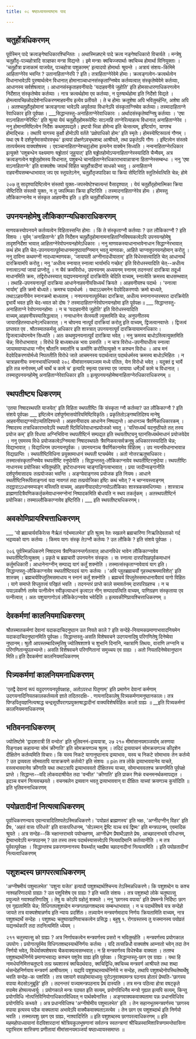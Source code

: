 ```yaml
---
title: ०८ षष्ठाध्यायस्याष्टमः पाद

---
```

## चतुर्होत्रधिकरणम्
 पूर्वस्मिन् पादे क्रत्वङ्गेष्वधिकारश्चिन्तितः । अथास्मिन्नष्टमे पादे क्रत्व नङ्गेष्वधिकारो विचार्यते । मन्त्रेषु चतुर्होतृ-पञ्चहोत्रादि सञ्ज्ञका मन्त्रा विद्यन्ते । इमे मन्त्राः क्वचिज्जपार्थाः क्वचिच्च होमार्था विनियुक्ताः । 'चतुर्होत्रा प्रजाकामं याजयेत्, पञ्चहोत्रा पशुकामम्' इत्यादयो होमार्थाः श्रूयन्ते । अत्रायं संशयः-किमिमे आहिताग्नेरेव भवन्ति ? उतानाहिताग्नेरपि ? इति। 
तत्राहिताग्नेरेवेमे होमाः। क्रत्वङ्गत्वेन-क्रत्वर्थत्वेन विधानाभावेऽपि पुरुषार्थत्वेन विधानात् होमानाञ्चाधानसंस्कृताग्निष्वेव कर्तव्यत्वात् संस्कृतेष्वेवेमे कर्तव्याः, आधानस्य सर्वशेषत्वात् । आधानसंस्कृताहवनीयादेः 'यदाहवनीये जुहोति' इति होमसाधारणाधिकरणत्वेन निर्देशात् संस्कृतेष्वेव कर्तव्याः । नात्र क्रत्वर्थहोमा एव कर्तव्याः, न पुरुषार्थहोमा इति निर्देशो विद्यते । होमत्वावच्छिन्नोददेशेनाधिकरणमाहवनीय इत्येव प्रतीयते । ते च होमाः क्रतूशेषा अपि भवितुमर्हन्ति, अशेषा अपि । अतश्चतुर्होतृहोमानां क्रत्वङ्गत्वा भावेऽपि अपूर्वतया विधानेऽपि संस्कृताग्निष्वेव कर्तव्याः। तस्मादाहिताग्ने रेवाधिकार इति पूर्वपक्षः। 
___सिद्धान्तस्तु-अनाहिताग्नेरेवाधिकारः । अर्थादसंस्कृतेष्वग्निषु कर्तव्याः । 'एषा वाऽनाहिताग्नेरिष्टिः' इति श्रुत्या येयं चतुर्होतृहोमरूपेष्टिः साऽनाहि ताग्नेरित्याहत्य विधानात् अनाहिताग्नेरेव । ननु होमानामिष्टित्वेन निर्देशः कथमुपपद्यते। इष्टयो भिन्ना होमेभ्य इति चेत्सत्यम्, इष्टिर्यागः, यागश्च होमाद्भिन्नः । तथापि यागस्य कुक्षौ होमोऽपि वर्तते 'प्रक्षेपाधिको होमः' इति स्मृतेः। होमस्येष्टिरूपत्वं गौणम् । यथा एष वै दर्शपूर्णमासयोरवभृथः' इत्यपां प्रोक्षणेऽवभृथशब्द आश्रीयते, तथा प्रकृतेऽपि गौणः । इष्टित्वेन संस्तवे तात्पर्यमस्य वाक्यशेषस्य । एवञ्चानाहिताग्नेश्चतृ)होमा इत्यनेन वाक्येन सिध्यति । नन्वनाहिताग्नेरधिकार इत्युक्ते 'पशुबन्धेन यक्ष्यमाणः षढ्ढोतारं जुहुयात्' इति षढ्ढोतहोमोऽप्यनाहिताग्नेस्स्यादिति चैन्मैवम्, अत्र क्रत्वङ्गत्वेन षढ्ढोतृहोमस्य विधानात्, पशुबन्धे चानाहिताग्नेरधिकाराभावान्नात्राना हिताग्नेस्सम्बन्धः । ननु 'एषा वाऽनाहिताग्नेः' इति वाक्यशेषः जपार्थं विहित चतुर्होत्रादीनां साधको भवतु । अनाहिताग्ने राहवनीयसम्बन्धाभावात् जप एव स्तूयतेऽनेन, चतुर्होतृजपादिका या क्रिया सेष्टिरिति स्तुतिर्भवत्विति चेन्न; होमे 

२०७ तु सादृश्यादिष्टित्वेन संस्तवो युक्तः-जपस्येष्टेश्चात्यन्तं वैसादृश्यात् । येयं चतुर्होतृहोमात्मिका क्रिया सेष्टिरिति संस्तवो युक्तः, न तु जपत्मिका क्रिया इप्टिरिति । तस्मादनाहिताग्नेरेव होमः । होमस्तु लौकिकाग्नानेव न संस्कृत आहवनीय इति ॥ 
इति चतुर्होत्रधिकरणम् ॥ 

## उपनयनहोमेषु लौकिकाग्न्यधिकाराधिकरणम्
 माणवकस्योपनयने कर्तव्यत्वेन विहितास्सन्ति होमाः । किं ते संस्कृताग्नौ कर्तव्याः ? उत लौकिकाग्नौ ? इति विशयः । पूर्वम् 'अनाहिताग्नेः' इति निर्देशन चतुर्होतृहोमानामनाहिताग्निविषयकत्वेऽपि उपनयनहोमेषु तादृशनिर्देशा भावात् आहिताग्नेरेवोपनयनहोमेऽधिकारः । ननु माणवकस्याधानाभावेनाधान सिद्धाग्नेरभावात् कथं होम इति चेत्-उपनयनात्पूर्वमाधानमनुष्ठायाग्निमान् भवतु माणवकः, आहिते चाग्नावुपनयनहोमान् करोतु । ननु दाविना कथमग्नी नादध्यान्माणवकः, 'जायापती अग्नीनादधीयाताम्' इति विधेस्सत्त्वादिति चेत् आधानार्थं दारक्रियामपि करोतु। ननु 'अधीत्य स्नायात् स्नात्वा भार्यामधि गच्छेत्' इति विरोधस्स्यादिति चेत्--अधीत्य स्नात्वाऽन्यां जायां प्राप्नोतु । न चैवं क्रमविरोधः, उपनयनम् अध्ययनम् स्नानम् तदनन्तरं दारक्रिया तदूर्ध्व माधानमिति क्रमः, तद्विरोधस्स्यात् यद्यपनयनात्पूर्वं दारक्रियेति चेदिति वाच्यम्, स्नात्वेति क्रमस्य बाधसम्भवात् । तथाहि-उपनयनात्पूर्वं दारक्रिया आधानेनाहवनीयसिध्यर्थं क्रियते । आहवनीयश्च पदार्थः । 'स्नात्वा भार्याम्' इति क्रमो बोध्यते। क्रमश्च पदार्थधर्मः । यथाऽऽचमनेन वेदवेदिकरणयोः क्रमो बाध्यते, तथाऽऽहवनीयेन स्नानक्रमो बाध्यताम् । ननपनयनात्पूर्वमेका दारक्रिया, अधीत्य स्नानानन्तरमपरा दारक्रियेति द्वभार्ये भवत इति चेद-भवत को दोषः ? तस्मादाहिताग्नेरेवोपनयनहोमा इति पूर्वपक्षः॥ 
___ सिद्धान्तस्तु-अनाहिताग्ने रेवोपनयनहोमाः । न च ‘यदाहवनीये जुहोति' इति विरोधस्स्यादिति वाच्यम्,आहवनीयस्यासिद्धत्वात् । नन्वाधानेन सेत्स्यती त्युक्तमिति चेन्न; अनुपनीतस्य जायारहितस्याधानेऽनधिकारात् । न चोपनय नात्पूर्वं दारक्रियां करोतु इति वाच्यम्, द्विजत्वानवाप्तेः । द्विजत्वं प्राप्तवत एव . श्रौतस्मातकर्मसु अधिकार इति शास्त्रात् उपनयनात्पूर्वं दारक्रियायामनधिकारः। द्विजत्वञ्चोपनयेन सिध्यति । अतः कथमुपनयनात्पूर्वं दारक्रिया भवेत् । ननु क्रमस्य बाधोऽस्त्वित्युक्तमिति चेन्न; विरोधाभावात् । विरोधे हि बाध्यबाधक भावः प्रसरति । न चात्र विरोधः-उपनीयाधीत्य स्नात्वा जायामवाप्याधाया ग्नीन् श्रौतानि स्मार्तानि च कर्माणि करोत्वित्युक्ते न कश्चन विरोधः । आच मनं वेदवेदिकरणयोर्मध्ये निपततीति विरोधे जाते आचमनस्य पदार्थत्वात् पदार्थधर्मस्य क्रमस्य बाधोऽभिहितः । न चात्राहवनीयः स्नानभार्याधिगमयो 
२०८ 
मीमांसानयमञ्जाम मध्ये पतितः, येन विरोधो भवेत् । यदुक्तं द्व भार्ये इति तन्न मनोरमम्,धर्मे चार्थे च कामे च' इत्यादि स्मृत्या एकस्या एव जायायाः धर्मेऽर्थे कामे च विधानात् । तस्मादुपनयनहोमेषु अनाहिताग्नेरेवाधिकार इति ॥ 
इत्युपनयनहोमेष्वनाहिताग्नेरधिकाराधिकरणम् ॥ 

## स्थपतीष्ट्य धिकरणम्
 'एतया निषादस्थपति याजयेत्' इति विहिता स्थपतीष्टिः किं संस्कृता ग्नौ कर्तव्या? उत लौकिकाग्नौ ? इति संशये पूर्वपक्षः ___ इष्टित्वेन दर्शपूर्णमासयोरियमिष्टिविकृतिः। प्रकृतितोऽङ्गष्वतिदिश्य मानेषु आहवनीयाद्यग्नयोऽप्यतिदिश्यन्ते । आहवनीयादय आधानेन निष्पद्यन्ते। आधानञ्च त्रैवर्णिकाधिकारकम् । निषादस्य तत्राधिकाराभावेऽपि स्थपती ष्टिविधिरेवाधानप्रयोजको भवतु । 'यत्सिध्यर्थं यदनुष्ठीयते तत् तस्य प्रयोज कम्' इति विधया अग्निभिविना स्थपतीष्टिर्न सम्पद्यत इति स्थयतीष्ट्यनु ष्ठानसिध्यर्थमाधानं प्रयोजयेदेव । ननु एवमस्य विधेः प्रयोजकत्वेऽग्निमत्वा निषादस्थपतेः त्रैवणिकवत्सर्वक्रनुषु अधिकारस्स्यादिति चेन्न; विद्याभावात् । विद्याधिगम उपनयनपूर्वकः । उपनयनञ्च त्रैवर्णिकानामेव विहितम् । उप नयनविधानाभावान्न विद्याप्राप्तिः । स्थपतीष्टिविधिना प्रयुक्तमाधानं स्थपती ष्ट्यर्थमेव । अतो नोत्तरऋतुष्वधिकारः। तस्मात्संस्कृताग्निष्वेव स्थपतीष्टि रनुष्ठेयेति । 
सिद्धान्तस्तु-लौकिकाग्नावेव स्थपतीष्टिरनुष्ठेया। स्थपतीष्टिः नाधानस्य प्रयोजिका भवितुमर्हति, इष्टेराधानस्य चाङ्गाङ्गित्वाभावात् । प्रया जादीन्यङ्गानीति दर्शपूर्णमासादयः तत्प्रयोजका भवन्ति । अङ्ग्येवाङ्गस्य प्रयोजक इति नियमः। आधाने स्थतीष्टिनिरूपिताङ्गत्वं यदा नावगतं तदा तत्प्रयोजिका इष्टिः कथं भवेत् ? न चाग्नयस्त्वङ्गम् तद्द्वाराऽऽधानमप्यङ्ग मस्त्विति वाच्यम्, आहवनीयादयोऽग्नयोऽलौकिकाः शास्त्रकसमधिगम्याः । शास्त्रञ्च व्राह्मणादित्रैवणिककर्तृकमेवाधानमग्नोनां निष्पादकमिति बोधयति न स्थप तकर्तृकम् । अतस्थपतीष्टिर्न प्रयोजिका। तस्माल्लौकिकाग्नावेव इष्टिरिति। 
___ इति स्थपतीष्ट्यधिकरणम्। 

## अवकोणिप्रायश्चित्ताधिकरणम्
 ___ 'यो ब्रह्मचार्यवकिरेत्स नैर्ऋतं गर्दभमालभेत' इति श्रुतम् रेतः स्खलने ब्रह्मचारिणा निऋतिदेवताको गर्द भद्रव्यको यागः कर्तव्यः । किमय यागः संस्कृ तेऽग्नौ कर्तव्यः ? उत लौकिके ? इति संशये पूर्वपक्षः । 

२०६ पूर्वस्मिन्नधिकरणे निषादस्य त्रैवणिकानन्तर्गतत्वात् आधानविधेर भावेन लौकिकाग्नावेव स्थपतीष्टिरित्युक्तम् । प्रकृते च ब्रह्मचारी उपनयनेन संस्कृतः । सः स्नात्वा दारपरिग्रहपूर्वकमाधानं कर्तुमधिकारी। आधानेनाग्नीन् 
सम्पाद्य यागं कर्तुं शक्नोति । तस्मात्संस्कृताग्नावेवायं याग इति। 
सिद्धान्तस्तु-लौकिकाग्नावेव स्थपतीष्टिवदयं यागः कर्तव्यः । 'अवि प्लुतब्रह्मचर्यो गृहस्थाश्रममाविशेत्' इति शास्त्रम् । ब्रह्मचर्यविप्लुतिमसमाधाय न स्नानं कर्तुं शक्नोति । ब्रह्मचर्य विप्लुतेस्समाधानायैवायं यागो विहितः । यागे समाप्ते विप्लुतत्त्वं परिहृतं भवति । तदनन्तरं प्राप्ते काले समावर्तनम् दारपरिग्रहश्च । न च ययाऽवकीर्णः तामेव पत्नीत्वेन स्वीकृत्याधानं कृत्वाऽर नीन् सम्पादयत्विति वाच्यम्, पाणिग्रहण संस्कृताया एव पत्नीत्वात् । अतः पशुयागागोऽयं लौकिकेऽग्नावेव भवेदिति ॥ 
इत्यवकीणिप्रायश्चित्ताधिकरणम् ॥ 

## देवकर्मणां कालनियमाधिकरणम्
 श्रौतस्मातकर्मणां देवानां यदाकदाचिदनुष्ठान उत नियते काले ? इति सन्देहे-नियामकप्रमाणाभावादनियमेन यदाकदाचिदनुष्ठानमिति 
पूर्वपक्षः। 
सिद्धान्तस्तु-असति विशेषवचने उदगयनादिषु परिगणितेषु दिनेष्वेवा नुष्ठानम्। श्रुतौ आपस्तम्बादिस्मृतिषु ज्योतिषशाश्त्रे च शुभानि दिनानि, नक्षत्राणि तिथयः, वाराणि लग्नानि च परिगणितान्युपलभ्यन्ते। असति विशेषवचने परिगणितानां समुच्चय एव ग्राह्यः । अतो नियतदिनेष्वेवानुष्ठान मिति॥ 
इति दैवकर्मणां कालनियमाधिकरणम् 

## पित्र्यकर्मणां कालनियमनाधिकरणम्
 'एतद्वै देवानां रूपं यदुदगगयनपूर्वपक्षाहः, अतोऽपरधा पितृणाम्' इति प्रमाणेन देवानां कर्मणाम् उदगयनादिनियतकालकर्तव्यत्वे ज्ञाते तदितरदक्षि- . णायनादिकालेषु पित्र्यकर्मणामनुष्ठानकालः। तत्र पिण्डपितृयज्ञनित्यश्राद्ध चन्द्रसूर्योपरागप्रयुक्तश्राद्धादीनां वाक्यविशेषविहितः कालो ग्राह्यः ॥ 
__इति पित्र्यकर्मणां कालनियमनाधिकरणम् 

## भतिवननाधिकरणम्
 ज्योतिष्टोमे 'द्वादशरात्री तिं वन्वोत' इति भूतिवननं-द्रव्ययात्रा, २७ 
२१० 
मीमांसानयमञ्जर्याम् अरुणया पिङ्गाक्ष्य कहायन्या सोमं क्रीणाति' इति सोमक्रयणञ्च श्रुतम् । तदिदं द्रव्ययाचनं सोमक्रयणञ्च कीदृशेन दीक्षितेन कर्तव्यमिति विचारः। कि यस्य निकटे यागानुष्ठानाय द्रव्याभावः, यस्य च निकटे सोमाभावः तेन कर्तव्ये ? उत द्रव्यवता सोमवतापि यात्राक्रयणे कर्तव्ये? इति संशयः ॥ 
pin तत्र लोके द्रव्याभाववानेव याचते, वस्त्वभाववानेव क्रीणाति यथा तथाऽत्रापि द्रव्याभाववतो दीक्षितस्य याच्या, सोमाभाववतश्च क्रयणमिति पूर्वपक्षे प्राप्ते । 
सिद्धान्तः--यदि लोकवदाश्रीयेत तदा 'वन्वीत' 'क्रीणाति' इति प्राकर णिकं वचनमनर्थकमापद्यत । इदञ्च वचनं नित्यवच्छयते । वचनबलेन द्रव्यवान भवतु द्रव्याभाववान् वा दीक्षितः याच्यां क्रयणञ्च कुर्यादिति ॥ 
इति भृतिवननाधिकरणम् 

## पयोव्रतादीनां नित्यत्वाधिकरणम्
 पूर्वाधिकरणन्याय एवान्यत्रादितिश्यतेऽस्मिन्नधिकरणे। 'पयोव्रतं ब्राह्मणस्य' इति भक्षः, 'अग्नीदग्नीन् विहर' इति प्रैषः, 'अहतं वासः परिधत्ते' इति वासःपरिधानम्, 'योऽस्मान् द्वेष्टि यञ्च वयं द्विष्मः' इति मन्त्रपठनम्, एवमादिक श्रूयते । अत्र सन्देहः--किं भक्षान्तराभावे पयोभक्षणम्, आग्नीध्रेण प्रैषार्थेऽज्ञाते प्रेषः, आच्छादनाभावे परिधानम्, द्वेष्याभावेऽपि मन्त्रपठनम् ? उत तस्य तस्य पदार्थस्यासत्त्वेऽपि नित्यवदिमानि कर्तव्यानीति । 
म तत्र पूर्ववत्पूर्वपक्षः । सिद्धान्तश्च प्रकरणाम्नानस्य वैयर्थ्यात् भक्षप्रैषा च्छादनादीनां नित्यत्वमिति । 
इति पयोव्रतादीनां नित्यत्वाधिकरणम् 

## पशुशब्दस्य छागपरत्वाधिकरणम्
 'अग्नीषमीयं पशुमालभेत' 'पशुना यजेत' इत्यादौ पशुशब्दार्थश्चिन्त्य तेऽस्मिन्नधिकरणे। कि पशुशब्देन यः कश्च नाश्वहरिणादयो ग्राह्याः ? उत पशुविशेष एव ग्राह्यः ? इति भवति संशयः । 
तत्र पशुशब्दो लोके चतुष्पात्सु प्रयुज्यते गवाश्वहरिणादिषु । तेषु यः कोऽपि ग्रहोतुं शक्यते । ननु 'छागस्य वपाया' इति प्रेषमन्त्रे निर्दिष्टः छाग एव गृह्यतामिति चेन्न; विधिगतपशुशव्देन मन्त्रगतछागशब्दस्य सम्बन्धाभावात् । न च पदार्थविषये यत्र सन्देहो जायते तत्र वाक्यशेषान्नर्णय इति न्यायः प्रदर्शितः। तन्न्यायेन मन्त्रवर्णमादाय निर्णयः क्रियतामिति वाच्यम्, नात्र पशुशब्दार्थे सन्देहः । पशुशब्दः चतुष्पात्प्राणिवाचकत्वेन प्रसिद्धः। बहुषु १. रोगग्रस्तस्य तु यजमानस्य पयोव्रतं यद्यनर्थकारि तदा तदनित्यमिति ध्येयम् । 

२११ 
चतुस्पात्सु को ग्राह्यः ? अत्र निर्णायकत्वेन मन्त्रवर्णस्य प्रसरो न भवितुमर्हति । मन्त्रवर्णस्य प्रयोगकाल उपयोगः। प्रयोगात्पूर्वमेव विधिगतशब्दस्यार्थनिर्णयः कर्तव्यः । यदि तत्सन्निधौ वाक्यशेष आम्नातो भवेन् तदा तेन निर्णयो भवेत्, विधेर्वाक्यशेषस्य चैकवाक्यत्वसम्भवात्। न हि मन्त्रवर्णस्य विधेश्चैक वाक्यता । ततश्च पशुशब्दार्थनिर्णये प्रमाणाभवाद्यः कश्चन पशुरेव ग्राह्य इति पूर्वपक्षः । 
सिद्धान्तस्तु-छाग एव ग्राह्यः । यथा हि नामधेयनिमित्तचतुष्टये तत्प्र ख्यशास्त्रं क्वचिदर्थवादः, क्वचिद्विधिः,क्वचिच्च मन्त्रवर्ण आश्रीयते तथा शब्दा र्थसन्देहनिर्णयाय मन्त्रवर्ण आश्रीयताम् । यद्यपि पशुशब्दस्यार्थनिर्णये न सन्देहः, तथापि पशुशब्देनोपस्थितेष्वर्थेषु भवति सन्देहः-कः पशरिति । तत्र पशयागे वपाहोमायाध्वयुः पुरोऽनुवाक्यामन्त्र पठनाय होतारं प्रेष्यति-'छागस्य वपाया मेदसोऽनुब्रूहि' इति । तदनन्तरं यज्यामन्त्रपठनाय प्रैषं दास्यति । तत्र मन्त्र पठित्वा होत्रा वषट्कृते वपामेव होष्यत्यध्वर्युः । प्रयोगकाले मन्त्रः पठ्यत इति सत्यम्, प्रयोगविधिनैव मन्त्रो गृह्यत इत्यपि सत्यम्, किन्तु प्रयोगविधिः नोत्पत्तिविनियोगाधिकारविधिवत् न पार्थक्येनास्ति । अङ्गवाक्यकवाक्यतामा पन्नः प्रधानविधिरेव प्रयोगविधिः कथ्यते । अत्र प्रधानविधिश्च 'अग्नीषोमीय पशुमालभेत' इति । तेन सहानभूतमन्त्रवर्णस्य 'छागस्य वपाया इत्यस्य पदैक वाक्यताया अभावेऽपि वाक्यैकवाक्यताऽस्त्येव । तेन छाग एव पशुशब्दार्थ इति निर्णयो भवति । तस्मात्पशुः छाग एव ग्राह्यः, नाश्वादिरिति ॥ 
इति पशुशब्दस्य छागपरत्वाधिकरणम् ॥ इति महमहोपाध्यायानां वेदविशारदानां श्रोत्रियकुलभूषणानां सर्वतन्त्र 
स्वतन्त्राणां श्रीचिन्नस्वामिशास्त्रिणामन्तेवासिना पट्टाभिराम शास्त्रिणा प्रणीतायां मीमांसानयमञ्जर्या षष्ठाध्यायस्समाप्तः ॥ 